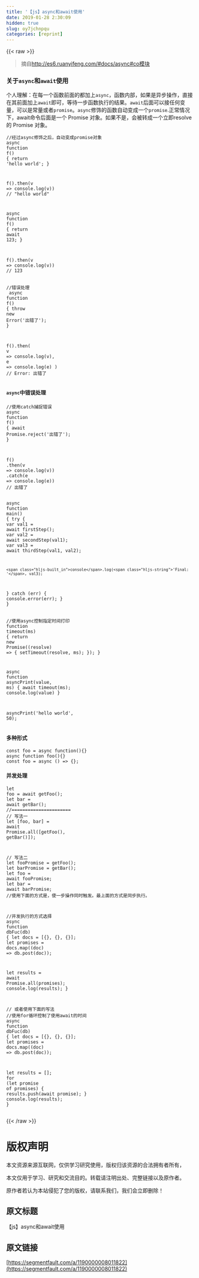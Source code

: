 ```yaml
---
title: '【js】async和await使用' 
date: 2019-01-28 2:30:09
hidden: true
slug: oy7jchnpqu
categories: [reprint]
---
```


{{< raw >}}

                    
<blockquote><p>摘自<a href="http://es6.ruanyifeng.com/#docs/async#co" rel="nofollow noreferrer" target="_blank">http://es6.ruanyifeng.com/#docs/async#co模块</a></p></blockquote>
<h3 id="articleHeader0">关于<code>async</code>和<code>await</code>使用</h3>
<p>个人理解：在每一个函数前面的都加上<code>async</code>，函数内部，如果是异步操作，直接在其前面加上<code>await</code>即可，等待一步函数执行的结果。<code>await</code>后面可以接任何变量，可以是常量或者<code>promise</code>。<code>async</code>修饰的函数自动变成一个<code>promise</code>.正常情况下，await命令后面是一个 Promise 对象。如果不是，会被转成一个立即resolve的 Promise 对象。</p>
<div class="widget-codetool" style="display:none;">
      <div class="widget-codetool--inner">
      <span class="selectCode code-tool" data-toggle="tooltip" data-placement="top" title="" data-original-title="全选"></span>
      <span type="button" class="copyCode code-tool" data-toggle="tooltip" data-placement="top" data-clipboard-text="//经过async修饰之后，自动变成promise对象
async function f() {
  return 'hello world';
}

f().then(v => console.log(v))
// &quot;hello world&quot;

async function f() {
  return await 123;
}

f().then(v => console.log(v))
// 123
" title="" data-original-title="复制"></span>
      <span type="button" class="saveToNote code-tool" data-toggle="tooltip" data-placement="top" title="" data-original-title="放进笔记"></span>
      </div>
      </div><pre class="hljs javascript"><code><span class="hljs-comment">//经过async修饰之后，自动变成promise对象</span>
<span class="hljs-keyword">async</span> <span class="hljs-function"><span class="hljs-keyword">function</span> <span class="hljs-title">f</span>(<span class="hljs-params"></span>) </span>{
  <span class="hljs-keyword">return</span> <span class="hljs-string">'hello world'</span>;
}

f().then(<span class="hljs-function"><span class="hljs-params">v</span> =&gt;</span> <span class="hljs-built_in">console</span>.log(v))
<span class="hljs-comment">// "hello world"</span>

<span class="hljs-keyword">async</span> <span class="hljs-function"><span class="hljs-keyword">function</span> <span class="hljs-title">f</span>(<span class="hljs-params"></span>) </span>{
  <span class="hljs-keyword">return</span> <span class="hljs-keyword">await</span> <span class="hljs-number">123</span>;
}

f().then(<span class="hljs-function"><span class="hljs-params">v</span> =&gt;</span> <span class="hljs-built_in">console</span>.log(v))
<span class="hljs-comment">// 123</span>
</code></pre>
<div class="widget-codetool" style="display:none;">
      <div class="widget-codetool--inner">
      <span class="selectCode code-tool" data-toggle="tooltip" data-placement="top" title="" data-original-title="全选"></span>
      <span type="button" class="copyCode code-tool" data-toggle="tooltip" data-placement="top" data-clipboard-text="//错误处理 
async function f() {
  throw new Error('出错了');
}

f().then(
  v => console.log(v),
  e => console.log(e)
)
// Error: 出错了" title="" data-original-title="复制"></span>
      <span type="button" class="saveToNote code-tool" data-toggle="tooltip" data-placement="top" title="" data-original-title="放进笔记"></span>
      </div>
      </div><pre class="hljs typescript"><code><span class="hljs-comment">//错误处理 </span>
<span class="hljs-keyword">async</span> <span class="hljs-function"><span class="hljs-keyword">function</span> <span class="hljs-title">f</span>(<span class="hljs-params"></span>) </span>{
  <span class="hljs-keyword">throw</span> <span class="hljs-keyword">new</span> <span class="hljs-built_in">Error</span>(<span class="hljs-string">'出错了'</span>);
}

f().then(
  <span class="hljs-function"><span class="hljs-params">v</span> =&gt;</span> <span class="hljs-built_in">console</span>.log(v),
  <span class="hljs-function"><span class="hljs-params">e</span> =&gt;</span> <span class="hljs-built_in">console</span>.log(e)
)
<span class="hljs-comment">// Error: 出错了</span></code></pre>
<h4>
<code>async</code>中错误处理</h4>
<div class="widget-codetool" style="display:none;">
      <div class="widget-codetool--inner">
      <span class="selectCode code-tool" data-toggle="tooltip" data-placement="top" title="" data-original-title="全选"></span>
      <span type="button" class="copyCode code-tool" data-toggle="tooltip" data-placement="top" data-clipboard-text="//使用catch捕捉错误
async function f() {
  await Promise.reject('出错了');
}

f()
.then(v => console.log(v))
.catch(e => console.log(e))
// 出错了" title="" data-original-title="复制"></span>
      <span type="button" class="saveToNote code-tool" data-toggle="tooltip" data-placement="top" title="" data-original-title="放进笔记"></span>
      </div>
      </div><pre class="hljs javascript"><code><span class="hljs-comment">//使用catch捕捉错误</span>
<span class="hljs-keyword">async</span> <span class="hljs-function"><span class="hljs-keyword">function</span> <span class="hljs-title">f</span>(<span class="hljs-params"></span>) </span>{
  <span class="hljs-keyword">await</span> <span class="hljs-built_in">Promise</span>.reject(<span class="hljs-string">'出错了'</span>);
}

f()
.then(<span class="hljs-function"><span class="hljs-params">v</span> =&gt;</span> <span class="hljs-built_in">console</span>.log(v))
.catch(<span class="hljs-function"><span class="hljs-params">e</span> =&gt;</span> <span class="hljs-built_in">console</span>.log(e))
<span class="hljs-comment">// 出错了</span></code></pre>
<div class="widget-codetool" style="display:none;">
      <div class="widget-codetool--inner">
      <span class="selectCode code-tool" data-toggle="tooltip" data-placement="top" title="" data-original-title="全选"></span>
      <span type="button" class="copyCode code-tool" data-toggle="tooltip" data-placement="top" data-clipboard-text="async function main() {
  try {
    var val1 = await firstStep();
    var val2 = await secondStep(val1);
    var val3 = await thirdStep(val1, val2);

    console.log('Final: ', val3);
  }
  catch (err) {
    console.error(err);
  }
}" title="" data-original-title="复制"></span>
      <span type="button" class="saveToNote code-tool" data-toggle="tooltip" data-placement="top" title="" data-original-title="放进笔记"></span>
      </div>
      </div><pre class="hljs javascript"><code><span class="hljs-keyword">async</span> <span class="hljs-function"><span class="hljs-keyword">function</span> <span class="hljs-title">main</span>(<span class="hljs-params"></span>) </span>{
  <span class="hljs-keyword">try</span> {
    <span class="hljs-keyword">var</span> val1 = <span class="hljs-keyword">await</span> firstStep();
    <span class="hljs-keyword">var</span> val2 = <span class="hljs-keyword">await</span> secondStep(val1);
    <span class="hljs-keyword">var</span> val3 = <span class="hljs-keyword">await</span> thirdStep(val1, val2);

    <span class="hljs-built_in">console</span>.log(<span class="hljs-string">'Final: '</span>, val3);
  }
  <span class="hljs-keyword">catch</span> (err) {
    <span class="hljs-built_in">console</span>.error(err);
  }
}</code></pre>
<div class="widget-codetool" style="display:none;">
      <div class="widget-codetool--inner">
      <span class="selectCode code-tool" data-toggle="tooltip" data-placement="top" title="" data-original-title="全选"></span>
      <span type="button" class="copyCode code-tool" data-toggle="tooltip" data-placement="top" data-clipboard-text="//使用async控制指定时间打印
function timeout(ms) {
  return new Promise((resolve) => {
    setTimeout(resolve, ms);
  });
}

async function asyncPrint(value, ms) {
  await timeout(ms);
  console.log(value)
}

asyncPrint('hello world', 50);
" title="" data-original-title="复制"></span>
      <span type="button" class="saveToNote code-tool" data-toggle="tooltip" data-placement="top" title="" data-original-title="放进笔记"></span>
      </div>
      </div><pre class="hljs javascript"><code><span class="hljs-comment">//使用async控制指定时间打印</span>
<span class="hljs-function"><span class="hljs-keyword">function</span> <span class="hljs-title">timeout</span>(<span class="hljs-params">ms</span>) </span>{
  <span class="hljs-keyword">return</span> <span class="hljs-keyword">new</span> <span class="hljs-built_in">Promise</span>(<span class="hljs-function">(<span class="hljs-params">resolve</span>) =&gt;</span> {
    setTimeout(resolve, ms);
  });
}

<span class="hljs-keyword">async</span> <span class="hljs-function"><span class="hljs-keyword">function</span> <span class="hljs-title">asyncPrint</span>(<span class="hljs-params">value, ms</span>) </span>{
  <span class="hljs-keyword">await</span> timeout(ms);
  <span class="hljs-built_in">console</span>.log(value)
}

asyncPrint(<span class="hljs-string">'hello world'</span>, <span class="hljs-number">50</span>);
</code></pre>
<h4>多种形式</h4>
<div class="widget-codetool" style="display:none;">
      <div class="widget-codetool--inner">
      <span class="selectCode code-tool" data-toggle="tooltip" data-placement="top" title="" data-original-title="全选"></span>
      <span type="button" class="copyCode code-tool" data-toggle="tooltip" data-placement="top" data-clipboard-text="const foo = async function(){}
async function foo(){}
const foo = async () => {};" title="" data-original-title="复制"></span>
      <span type="button" class="saveToNote code-tool" data-toggle="tooltip" data-placement="top" title="" data-original-title="放进笔记"></span>
      </div>
      </div><pre class="hljs javascript"><code><span class="hljs-keyword">const</span> foo = <span class="hljs-keyword">async</span> <span class="hljs-function"><span class="hljs-keyword">function</span>(<span class="hljs-params"></span>)</span>{}
<span class="hljs-keyword">async</span> <span class="hljs-function"><span class="hljs-keyword">function</span> <span class="hljs-title">foo</span>(<span class="hljs-params"></span>)</span>{}
<span class="hljs-keyword">const</span> foo = <span class="hljs-keyword">async</span> () =&gt; {};</code></pre>
<h4>并发处理</h4>
<div class="widget-codetool" style="display:none;">
      <div class="widget-codetool--inner">
      <span class="selectCode code-tool" data-toggle="tooltip" data-placement="top" title="" data-original-title="全选"></span>
      <span type="button" class="copyCode code-tool" data-toggle="tooltip" data-placement="top" data-clipboard-text="let foo = await getFoo();
let bar = await getBar();
//======================
// 写法一
let [foo, bar] = await Promise.all([getFoo(), getBar()]);

// 写法二
let fooPromise = getFoo();
let barPromise = getBar();
let foo = await fooPromise;
let bar = await barPromise;
//使用下面的方式是，使一步操作同时触发。最上面的方式是同步执行。


//并发执行的方式选择
async function dbFuc(db) {
  let docs = [{}, {}, {}];
  let promises = docs.map((doc) => db.post(doc));

  let results = await Promise.all(promises);
  console.log(results);
}

// 或者使用下面的写法
//使用for循环控制了使用await的时间
async function dbFuc(db) {
  let docs = [{}, {}, {}];
  let promises = docs.map((doc) => db.post(doc));

  let results = [];
  for (let promise of promises) {
    results.push(await promise);
  }
  console.log(results);
}" title="" data-original-title="复制"></span>
      <span type="button" class="saveToNote code-tool" data-toggle="tooltip" data-placement="top" title="" data-original-title="放进笔记"></span>
      </div>
      </div><pre class="hljs javascript"><code><span class="hljs-keyword">let</span> foo = <span class="hljs-keyword">await</span> getFoo();
<span class="hljs-keyword">let</span> bar = <span class="hljs-keyword">await</span> getBar();
<span class="hljs-comment">//======================</span>
<span class="hljs-comment">// 写法一</span>
<span class="hljs-keyword">let</span> [foo, bar] = <span class="hljs-keyword">await</span> <span class="hljs-built_in">Promise</span>.all([getFoo(), getBar()]);

<span class="hljs-comment">// 写法二</span>
<span class="hljs-keyword">let</span> fooPromise = getFoo();
<span class="hljs-keyword">let</span> barPromise = getBar();
<span class="hljs-keyword">let</span> foo = <span class="hljs-keyword">await</span> fooPromise;
<span class="hljs-keyword">let</span> bar = <span class="hljs-keyword">await</span> barPromise;
<span class="hljs-comment">//使用下面的方式是，使一步操作同时触发。最上面的方式是同步执行。</span>


<span class="hljs-comment">//并发执行的方式选择</span>
<span class="hljs-keyword">async</span> <span class="hljs-function"><span class="hljs-keyword">function</span> <span class="hljs-title">dbFuc</span>(<span class="hljs-params">db</span>) </span>{
  <span class="hljs-keyword">let</span> docs = [{}, {}, {}];
  <span class="hljs-keyword">let</span> promises = docs.map(<span class="hljs-function">(<span class="hljs-params">doc</span>) =&gt;</span> db.post(doc));

  <span class="hljs-keyword">let</span> results = <span class="hljs-keyword">await</span> <span class="hljs-built_in">Promise</span>.all(promises);
  <span class="hljs-built_in">console</span>.log(results);
}

<span class="hljs-comment">// 或者使用下面的写法</span>
<span class="hljs-comment">//使用for循环控制了使用await的时间</span>
<span class="hljs-keyword">async</span> <span class="hljs-function"><span class="hljs-keyword">function</span> <span class="hljs-title">dbFuc</span>(<span class="hljs-params">db</span>) </span>{
  <span class="hljs-keyword">let</span> docs = [{}, {}, {}];
  <span class="hljs-keyword">let</span> promises = docs.map(<span class="hljs-function">(<span class="hljs-params">doc</span>) =&gt;</span> db.post(doc));

  <span class="hljs-keyword">let</span> results = [];
  <span class="hljs-keyword">for</span> (<span class="hljs-keyword">let</span> promise <span class="hljs-keyword">of</span> promises) {
    results.push(<span class="hljs-keyword">await</span> promise);
  }
  <span class="hljs-built_in">console</span>.log(results);
}</code></pre>

                
{{< /raw >}}

# 版权声明
本文资源来源互联网，仅供学习研究使用，版权归该资源的合法拥有者所有，

本文仅用于学习、研究和交流目的。转载请注明出处、完整链接以及原作者。

原作者若认为本站侵犯了您的版权，请联系我们，我们会立即删除！

## 原文标题
【js】async和await使用

## 原文链接
[https://segmentfault.com/a/1190000008011822](https://segmentfault.com/a/1190000008011822)

